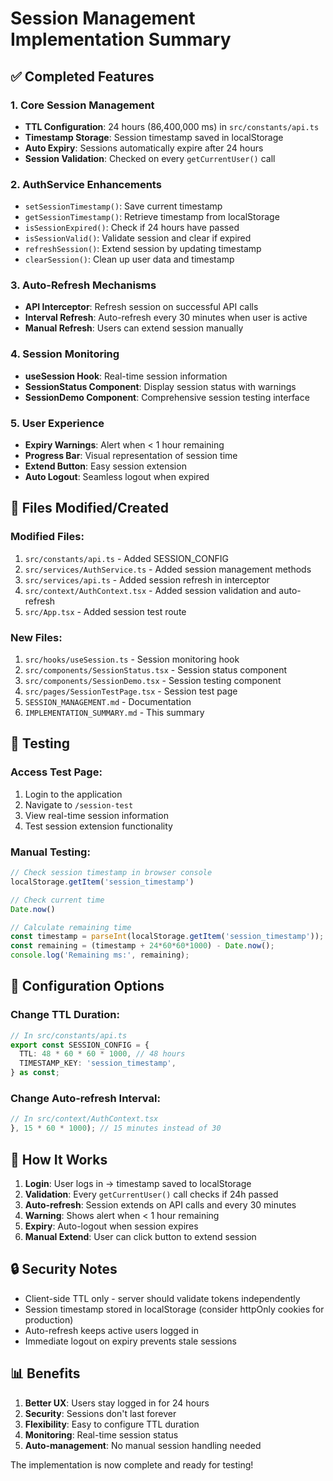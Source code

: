 # Session Management Implementation Summary

## ✅ Completed Features

### 1. Core Session Management
- **TTL Configuration**: 24 hours (86,400,000 ms) in `src/constants/api.ts`
- **Timestamp Storage**: Session timestamp saved in localStorage
- **Auto Expiry**: Sessions automatically expire after 24 hours
- **Session Validation**: Checked on every `getCurrentUser()` call

### 2. AuthService Enhancements
- `setSessionTimestamp()`: Save current timestamp
- `getSessionTimestamp()`: Retrieve timestamp from localStorage  
- `isSessionExpired()`: Check if 24 hours have passed
- `isSessionValid()`: Validate session and clear if expired
- `refreshSession()`: Extend session by updating timestamp
- `clearSession()`: Clean up user data and timestamp

### 3. Auto-Refresh Mechanisms
- **API Interceptor**: Refresh session on successful API calls
- **Interval Refresh**: Auto-refresh every 30 minutes when user is active
- **Manual Refresh**: Users can extend session manually

### 4. Session Monitoring
- **useSession Hook**: Real-time session information
- **SessionStatus Component**: Display session status with warnings
- **SessionDemo Component**: Comprehensive session testing interface

### 5. User Experience
- **Expiry Warnings**: Alert when < 1 hour remaining
- **Progress Bar**: Visual representation of session time
- **Extend Button**: Easy session extension
- **Auto Logout**: Seamless logout when expired

## 📁 Files Modified/Created

### Modified Files:
1. `src/constants/api.ts` - Added SESSION_CONFIG
2. `src/services/AuthService.ts` - Added session management methods
3. `src/services/api.ts` - Added session refresh in interceptor
4. `src/context/AuthContext.tsx` - Added session validation and auto-refresh
5. `src/App.tsx` - Added session test route

### New Files:
1. `src/hooks/useSession.ts` - Session monitoring hook
2. `src/components/SessionStatus.tsx` - Session status component
3. `src/components/SessionDemo.tsx` - Session testing component
4. `src/pages/SessionTestPage.tsx` - Session test page
5. `SESSION_MANAGEMENT.md` - Documentation
6. `IMPLEMENTATION_SUMMARY.md` - This summary

## 🧪 Testing

### Access Test Page:
1. Login to the application
2. Navigate to `/session-test`
3. View real-time session information
4. Test session extension functionality

### Manual Testing:
```javascript
// Check session timestamp in browser console
localStorage.getItem('session_timestamp')

// Check current time
Date.now()

// Calculate remaining time
const timestamp = parseInt(localStorage.getItem('session_timestamp'));
const remaining = (timestamp + 24*60*60*1000) - Date.now();
console.log('Remaining ms:', remaining);
```

## 🔧 Configuration Options

### Change TTL Duration:
```typescript
// In src/constants/api.ts
export const SESSION_CONFIG = {
  TTL: 48 * 60 * 60 * 1000, // 48 hours
  TIMESTAMP_KEY: 'session_timestamp',
} as const;
```

### Change Auto-refresh Interval:
```typescript
// In src/context/AuthContext.tsx
}, 15 * 60 * 1000); // 15 minutes instead of 30
```

## 🚀 How It Works

1. **Login**: User logs in → timestamp saved to localStorage
2. **Validation**: Every `getCurrentUser()` call checks if 24h passed
3. **Auto-refresh**: Session extends on API calls and every 30 minutes
4. **Warning**: Shows alert when < 1 hour remaining
5. **Expiry**: Auto-logout when session expires
6. **Manual Extend**: User can click button to extend session

## 🔒 Security Notes

- Client-side TTL only - server should validate tokens independently
- Session timestamp stored in localStorage (consider httpOnly cookies for production)
- Auto-refresh keeps active users logged in
- Immediate logout on expiry prevents stale sessions

## 📊 Benefits

1. **Better UX**: Users stay logged in for 24 hours
2. **Security**: Sessions don't last forever
3. **Flexibility**: Easy to configure TTL duration
4. **Monitoring**: Real-time session status
5. **Auto-management**: No manual session handling needed

The implementation is now complete and ready for testing!